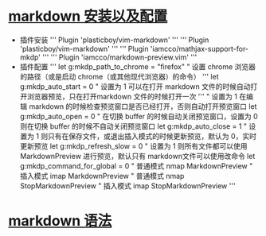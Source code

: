 # [markdown 安装以及配置](https://github.com/iamcco/markdown-preview.vim)
* 插件安装
'''
Plugin 'plasticboy/vim-markdown'
'''
'''
Plugin 'plasticboy/vim-markdown'
'''
'''
Plugin 'iamcco/mathjax-support-for-mkdp'
'''
'''
Plugin 'iamcco/markdown-preview.vim'
'''
* 插件配置
'''
let g:mkdp_path_to_chrome = "firefox" " 设置 chrome 浏览器的路径（或是启动 chrome（或其他现代浏览器）的命令）
'''
let g:mkdp_auto_start = 0 " 设置为 1 可以在打开 markdown 文件的时候自动打开浏览器预览，只在打开markdown 文件的时候打开一次
'''
" 设置为 1 在编辑 markdown 的时候检查预览窗口是否已经打开，否则自动打开预览窗口
let g:mkdp_auto_open = 0
" 在切换 buffer 的时候自动关闭预览窗口，设置为 0 则在切换 buffer 的时候不自动关闭预览窗口
let g:mkdp_auto_close = 1
" 设置为 1 则只有在保存文件，或退出插入模式的时候更新预览，默认为 0，实时更新预览
let g:mkdp_refresh_slow = 0
" 设置为 1 则所有文件都可以使用 MarkdownPreview 进行预览，默认只有 markdown文件可以使用改命令
let g:mkdp_command_for_global = 0
" 普通模式
nmap <silent> <F8> <Plug>MarkdownPreview
" 插入模式
imap <silent> <F8> <Plug>MarkdownPreview
" 普通模式
nmap <silent> <F9> <Plug>StopMarkdownPreview
" 插入模式
imap <silent> <F9> <Plug>StopMarkdownPreview
'''

# [markdown 语法](http://www.appinn.com/markdown/#autolink)
